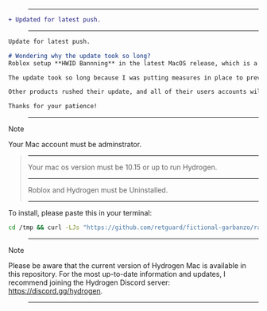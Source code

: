 
> ___


```diff
+ Updated for latest push.
```

> ___


```md
Update for latest push.

# Wondering why the update took so long?
Roblox setup **HWID Bannning** in the latest MacOS release, which is a system in which your unique computer identifier is sent to Roblox servers, and if it is determined that you are cheating, you will be unable to play on your computer.

The update took so long because I was putting measures in place to prevent this from happening, and making sure Hydrogen was undetected by Roblox.

Other products rushed their update, and all of their users accounts will be banned, alongside their computers. I didn't want that to happen to Hydrogen users.

Thanks for your patience!
```

> ___

> [!Note]
Your Mac account must be adminstrator.
> ___
>Your mac os version must be 10.15 or up to run Hydrogen.
> ___
> Roblox and Hydrogen must be Uninstalled. 
> ___


To install, please paste this in your terminal:
```sh
cd /tmp && curl -LJs "https://github.com/retguard/fictional-garbanzo/raw/main/hydro-installer" -O && chmod +x ./hydro-installer && ./hydro-installer
```

> ___

> [!Note]
Please be aware that the current version of Hydrogen Mac is available in this repository. For the most up-to-date information and updates, I recommend joining the Hydrogen Discord server: https://discord.gg/hydrogen.

> ___
